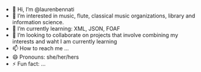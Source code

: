 - 👋 Hi, I’m @laurenbennati
- 👀 I’m interested in music, flute, classical music organizations, library and information science.
- 🌱 I’m currently learning: XML, JSON, FOAF
- 💞️ I’m looking to collaborate on projects that involve combining my interests and waht I am currently learning
- 📫 How to reach me ...
- 😄 Pronouns: she/her/hers
- ⚡ Fun fact: ...

<!---
laurenbennati/laurenbennati is a ✨ special ✨ repository because its `README.md` (this file) appears on your GitHub profile.
You can click the Preview link to take a look at your changes.
--->
